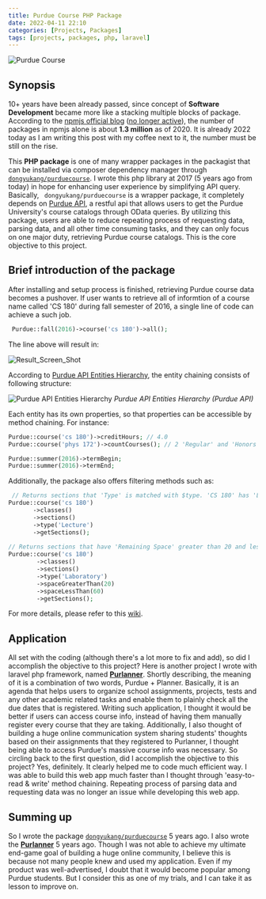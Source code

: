 ```yaml
---
title: Purdue Course PHP Package 
date: 2022-04-11 22:10
categories: [Projects, Packages]
tags: [projects, packages, php, laravel] 
---
```


![Purdue Course](https://camo.githubusercontent.com/d88def7104ee0b634843340685d766e6d7ce9e786cd383b01164b1c67b2685e7/687474703a2f2f692e696d6775722e636f6d2f513735597972722e706e67)

## Synopsis

10+ years have been already passed, since concept of **Software Development** became more like a stacking multiple blocks of package. According to the [npmjs official blog](https://blog.npmjs.org/post/615388323067854848/so-long-and-thanks-for-all-the-packages) (<u>no longer active</u>), the number of packages in npmjs alone is about **1.3 million** as of 2020. It is already 2022 today as I am writing this post with my coffee next to it, the number must be still on the rise.

This **PHP package** is one of many wrapper packages in the packagist that can be installed via composer dependency manager through [```dongyukang/purduecourse```](https://github.com/dongyukang/purduecourse).
I wrote this php library at 2017 (5 years ago from today) in hope for enhancing user experience by simplifying API query. Basically, ``` dongyukang/purduecourse``` is a wrapper package, it completely depends on [Purdue API](https://github.com/Purdue-io/PurdueApi), a restful api that allows users to get the Purdue University's course catalogs through OData queries. By utilizing this package, users are able to reduce repeating process of requesting data, parsing data, and all other time consuming tasks, and they can only focus on one major duty, retrieving Purdue course catalogs. This is the core objective to this project.  

## Brief introduction of the package

After installing and setup process is finished, retrieving Purdue course data becomes a pushover.
If user wants to retrieve all of informtion of a course name called 'CS 180' during fall semester of 2016, a single line of code can achieve a such job. 

```php
 Purdue::fall(2016)->course('cs 180')->all();
 ```

 The line above will result in:

 ![Result_Screen_Shot](https://camo.githubusercontent.com/184205886f373b8561c6e0bda1bbc7298cea5a9dfcec5bdd258577a5cabde1cb/687474703a2f2f692e696d6775722e636f6d2f624854493970332e706e67)

According to [Purdue API Entities Hierarchy](https://github.com/Purdue-io/PurdueApi/wiki/OData-Entities), 
the entity chaining consists of following structure:

![Purdue API Entities Hierarchy](https://camo.githubusercontent.com/cf0681aab8586f72f7dcdef36d4bd4fafe7769fd/687474703a2f2f692e696d6775722e636f6d2f4e7952654553432e706e67)
*Purdue API Entities Hierarchy (Purdue API)*

Each entity has its own properties, so that properties can be accessible by method chaining.
For instance:

```php
Purdue::course('cs 180')->creditHours; // 4.0
Purdue::course('phys 172')->countCourses(); // 2 'Regular' and 'Honors'

Purdue::summer(2016)->termBegin;
Purdue::summer(2016)->termEnd;
```

Additionally, the package also offers filtering methods such as:
```php
 // Returns sections that 'Type' is matched with $type. 'CS 180' has 'Lecture' and 'Laboratory'.
Purdue::course('cs 180')
       ->classes()
       ->sections()
       ->type('Lecture')
       ->getSections();
      
// Returns sections that have 'Remaining Space' greater than 20 and less then 60.
Purdue::course('cs 180')
        ->classes()
        ->sections()
        ->type('Laboratory')
        ->spaceGreaterThan(20)
        ->spaceLessThan(60)
        ->getSections();
```

For more details, please refer to this [wiki](https://github.com/dongyukang/purduecourse/wiki).

## Application

All set with the coding (although there's a lot more to fix and add), so did I accomplish the objective to this project? Here is another project I wrote with laravel php framework, named [**Purlanner**](https://github.com/dongyukang/purlanner). Shortly describing, the meaning of it is a combination of two words, Purdue + Planner. Basically, it is an agenda that helps users to organize school assignments, projects, tests and any other academic related tasks and enable them to plainly check all the due dates that is registered. 
Writing such application, I thought it would be better if users can access course info, instead of having them manually register every course that they are taking. Additionally, I also thought of building a huge online communication system sharing students' thoughts based on their assignments that they registered to Purlanner, I thought being able to access Purdue's massive course info was necessary. So circling back to the first question, did I accomplish the objective to this project? Yes, definitely. It clearly helped me to code much efficient way. I was able to build this web app much faster than I thought through 'easy-to-read & write' method chaining. Repeating process of parsing data and requesting data was no longer an issue while developing this web app.         

## Summing up

So I wrote the package [```dongyukang/purduecourse```](https://github.com/dongyukang/purduecourse) 5 years ago. I also wrote the [**Purlanner**](https://github.com/dongyukang/purlanner) 5 years ago. Though I was not able to achieve my ultimate end-game goal of building a huge online community, I believe this is because not many people knew and used my application. Even if my product was well-advertised, I doubt that it would become popular among Purdue students. But I consider this as one of my trials, and I can take it as lesson to improve on. 




